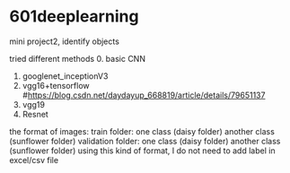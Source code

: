 # 601deeplearning
mini project2, identify objects

tried different methods
0. basic CNN
1. googlenet_inceptionV3
2. vgg16+tensorflow
#https://blog.csdn.net/daydayup_668819/article/details/79651137
3. vgg19
4. Resnet

the format of images:
train folder: one class (daisy folder)
              another class (sunflower folder)
validation folder: one class (daisy folder)
                   another class (sunflower folder)
using this kind of format, I do not need to add label in excel/csv file

